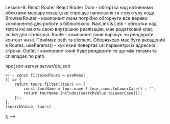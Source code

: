 Lesson-9: React Router
React Router Dom - обгортка над нативними обєктами маршрутизації,яка спрощує написання та структуру коду.
BrowserRouter - компонент яким потрібно обгорнути все дерево компонентів для роботи з бібліотекою.
NavLink & Link - обгортки над тегом які мають свою внутрішню реалізацію, має додатковий клас active для стилізації.
Route - компонент який вирішує чи рендерити контент чи ні. Приймає path та element. Обовязково має бути вкладений в Routes.
useParams() - хук який повертає url параметри із адресної строки.
Outlet - компонент який буде рендерити те що між тегами та співпадає по path.

npx json-server server/db.json

    <!-- const filteredTours = useMemo(
    () => {
    	return tours.filter((tour) => {
    		const tourName = tour.name ? tour.name.toLowerCase() : '';
    		return tourName.includes(searchValue.toLowerCase());
    	});
    },
    [searchValue, tours]

); -->
